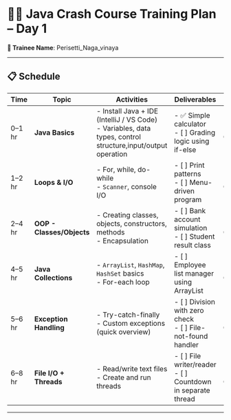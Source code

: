 # 🧑‍💻 Java Crash Course Training Plan – Day 1

**👤 Trainee Name**: Perisetti_Naga_vinaya

---

## 📋 Schedule

| Time     | Topic                    | Activities                                                                 | Deliverables                                                                 | Status         |
|----------|--------------------------|----------------------------------------------------------------------------|------------------------------------------------------------------------------|----------------|
| 0–1 hr   | **Java Basics**          | - Install Java + IDE (IntelliJ / VS Code)  <br> - Variables, data types, control structure,input/output operation   | - ✅ Simple calculator <br> - [ ] Grading logic using if-else              | - [ ] Completed    |
| 1–2 hr   | **Loops & I/O**          | - For, while, do-while <br> - `Scanner`, console I/O                      | - [ ] Print patterns <br> - [ ] Menu-driven program                         | - [ ] Completed    |
| 2–4 hr   | **OOP - Classes/Objects**| - Creating classes, objects, constructors, methods <br> - Encapsulation  | - [ ] Bank account simulation <br> - [ ] Student result class               | - [ ] Completed    |
| 4–5 hr   | **Java Collections**     | - `ArrayList`, `HashMap`, `HashSet` basics <br> - For-each loop          | - [ ] Employee list manager using ArrayList                                 | - [ ] Completed    |
| 5–6 hr   | **Exception Handling**   | - Try-catch-finally <br> - Custom exceptions (quick overview)            | - [ ] Division with zero check <br> - [ ] File-not-found handler            | - [ ] Completed    |
| 6–8 hr   | **File I/O + Threads**   | - Read/write text files <br> - Create and run threads                    | - [ ] File writer/reader <br> - [ ] Countdown in separate thread            | - [ ] Completed    |

---